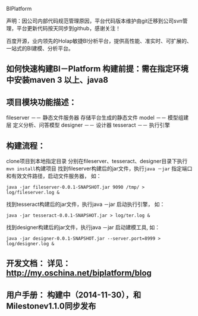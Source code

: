BIPlatform

声明：因公司内部代码规范管理原因，平台代码版本维护由git迁移到公司svn管理，平台更新代码按天同步到github，感谢关注！

百度开源，业内领先的Holap敏捷BI分析平台，提供高性能、准实时、可扩展的、一站式的BI建模、分析平台。

## 如何快速构建BI－Platform 构建前提：需在指定环境中安装maven 3 以上、java8

## 项目模块功能描述：

fileserver －－ 静态文件服务器 存储平台生成的静态文件
model －－ 模型组建层 定义分析、问答模型
designer －－ 设计器
tesseract －－ 执行引擎
## 构建流程：

clone项目到本地指定目录
分别在fileserver、tesseract、designer目录下执行 `mvn install`构建项目
找到fileserver构建后的jar文件，执行`java －jar` 指定端口和有效文件路径，启动文件服务器， 如：

```
java -jar fileserver-0.0.1-SNAPSHOT.jar 9090 /tmp/ > log/fileserver.log &
```
找到tesseract构建后的jar文件，执行java －jar 启动执行引擎， 如：

```
java -jar tesseract-0.0.1-SNAPSHOT.jar > log/ter.log &
```
找到designer构建后的jar文件，执行java －jar 启动建模工具, 如：

```
java -jar designer-0.0.1-SNAPSHOT.jar --server.port=8999 > log/designer.log &
```
## 开发文档： 详见：http://my.oschina.net/biplatform/blog

## 用户手册： 构建中（2014-11-30），和Milestonev1.1.0同步发布
